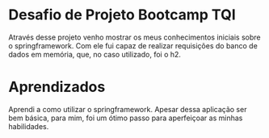 # Desafio de Projeto Bootcamp TQI
Através desse projeto venho mostrar os meus conhecimentos iniciais sobre o springframework. Com ele fui capaz de realizar requisições do banco de dados em memória, que, no caso utilizado, foi o h2.

# Aprendizados
Aprendi a como utilizar o springframework. Apesar dessa aplicação ser bem básica, para mim, foi um ótimo passo para aperfeiçoar as minhas habilidades.
